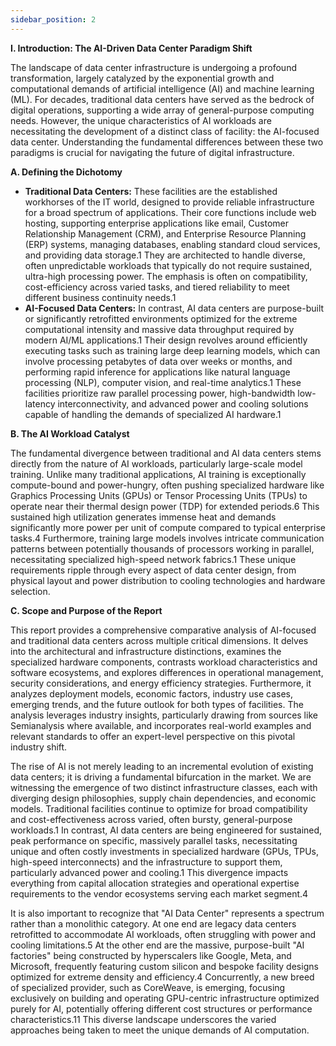```yaml
---
sidebar_position: 2
---
```


**I. Introduction: The AI-Driven Data Center Paradigm Shift**

The landscape of data center infrastructure is undergoing a profound transformation, largely catalyzed by the exponential growth and computational demands of artificial intelligence (AI) and machine learning (ML). For decades, traditional data centers have served as the bedrock of digital operations, supporting a wide array of general-purpose computing needs. However, the unique characteristics of AI workloads are necessitating the development of a distinct class of facility: the AI-focused data center. Understanding the fundamental differences between these two paradigms is crucial for navigating the future of digital infrastructure.

**A. Defining the Dichotomy**

* **Traditional Data Centers:** These facilities are the established workhorses of the IT world, designed to provide reliable infrastructure for a broad spectrum of applications. Their core functions include web hosting, supporting enterprise applications like email, Customer Relationship Management (CRM), and Enterprise Resource Planning (ERP) systems, managing databases, enabling standard cloud services, and providing data storage.1 They are architected to handle diverse, often unpredictable workloads that typically do not require sustained, ultra-high processing power. The emphasis is often on compatibility, cost-efficiency across varied tasks, and tiered reliability to meet different business continuity needs.1
* **AI-Focused Data Centers:** In contrast, AI data centers are purpose-built or significantly retrofitted environments optimized for the extreme computational intensity and massive data throughput required by modern AI/ML applications.1 Their design revolves around efficiently executing tasks such as training large deep learning models, which can involve processing petabytes of data over weeks or months, and performing rapid inference for applications like natural language processing (NLP), computer vision, and real-time analytics.1 These facilities prioritize raw parallel processing power, high-bandwidth low-latency interconnectivity, and advanced power and cooling solutions capable of handling the demands of specialized AI hardware.1

**B. The AI Workload Catalyst**

The fundamental divergence between traditional and AI data centers stems directly from the nature of AI workloads, particularly large-scale model training. Unlike many traditional applications, AI training is exceptionally compute-bound and power-hungry, often pushing specialized hardware like Graphics Processing Units (GPUs) or Tensor Processing Units (TPUs) to operate near their thermal design power (TDP) for extended periods.6 This sustained high utilization generates immense heat and demands significantly more power per unit of compute compared to typical enterprise tasks.4 Furthermore, training large models involves intricate communication patterns between potentially thousands of processors working in parallel, necessitating specialized high-speed network fabrics.1 These unique requirements ripple through every aspect of data center design, from physical layout and power distribution to cooling technologies and hardware selection.

**C. Scope and Purpose of the Report**

This report provides a comprehensive comparative analysis of AI-focused and traditional data centers across multiple critical dimensions. It delves into the architectural and infrastructure distinctions, examines the specialized hardware components, contrasts workload characteristics and software ecosystems, and explores differences in operational management, security considerations, and energy efficiency strategies. Furthermore, it analyzes deployment models, economic factors, industry use cases, emerging trends, and the future outlook for both types of facilities. The analysis leverages industry insights, particularly drawing from sources like Semianalysis where available, and incorporates real-world examples and relevant standards to offer an expert-level perspective on this pivotal industry shift.

The rise of AI is not merely leading to an incremental evolution of existing data centers; it is driving a fundamental bifurcation in the market. We are witnessing the emergence of two distinct infrastructure classes, each with diverging design philosophies, supply chain dependencies, and economic models. Traditional facilities continue to optimize for broad compatibility and cost-effectiveness across varied, often bursty, general-purpose workloads.1 In contrast, AI data centers are being engineered for sustained, peak performance on specific, massively parallel tasks, necessitating unique and often costly investments in specialized hardware (GPUs, TPUs, high-speed interconnects) and the infrastructure to support them, particularly advanced power and cooling.1 This divergence impacts everything from capital allocation strategies and operational expertise requirements to the vendor ecosystems serving each market segment.4

It is also important to recognize that "AI Data Center" represents a spectrum rather than a monolithic category. At one end are legacy data centers retrofitted to accommodate AI workloads, often struggling with power and cooling limitations.5 At the other end are the massive, purpose-built "AI factories" being constructed by hyperscalers like Google, Meta, and Microsoft, frequently featuring custom silicon and bespoke facility designs optimized for extreme density and efficiency.4 Concurrently, a new breed of specialized provider, such as CoreWeave, is emerging, focusing exclusively on building and operating GPU-centric infrastructure optimized purely for AI, potentially offering different cost structures or performance characteristics.11 This diverse landscape underscores the varied approaches being taken to meet the unique demands of AI computation.